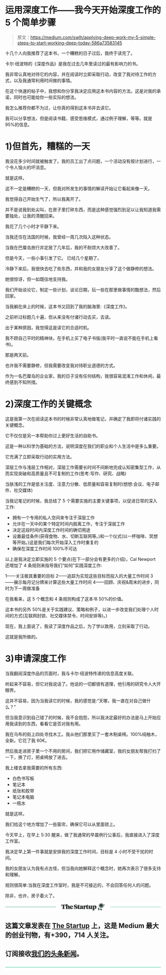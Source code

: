 # 运用深度工作——我今天开始深度工作的 5 个简单步骤

> 原文：<https://medium.com/swlh/applying-deep-work-my-5-simple-steps-to-start-working-deep-today-586a73583145>

十几个人向我推荐了这本书，一个糟糕的日子过后，我终于读完了。

卡尔·纽波特的《深度作品》是我在过去几年里读过的最有影响力的书。

我非常认真地对待它的内容，并在阅读时立即采取行动，改变了我对待工作的方式，以及我通常利用时间做的事情。

在这个快速的帖子中，我想和你分享我决定应用这本书内容的方法。这是对我的承诺，同时也可能给你一些实际的想法。

我怎么推荐你都不为过，让你真的得到这本书并去读它。

我可以分享想法，但是阅读书籍，感受思维模式，通过例子理解，等等。就是 95%的信息。

# 1)但首先，糟糕的一天

我没花多少时间就被触发了。我的员工出了点问题，一个活动没有按计划进行，一个令人恼火的坏消息。

就是这样。

这不一定是糟糕的一天，但我对所发生的事情的解读开始让它看起来像一天。

我觉得自己开始生气了，所以我离开了。

并不是说我到处尖叫，在房子里打碎东西，而是这种感觉强烈到足以让我知道我需要独处，让我的清醒回来。

我花了几个小时才平静下来。

当我还住在法国的时候，我曾经一周几次陷入这种状态。

当我在巴厘岛旅行并定居了几年后，我的不耐烦大大改善了。

但是今天，一些小事引发了它。
已经几个星期了。

冷静下来后，我很快去吃了些东西，并和我的女朋友分享了这个做静修的想法。

她很惊讶，但一如既往地支持我。

我们开始谈论它，制定一些计划，谈论日期，玩一些在那里做事情的酷想法，然后回家。

当我躺在床上的时候，这本书又回到了我的脑海里:《深度工作》。

之前听过标题几十遍，但从来没有付诸行动去买，去读。

出于某种原因，我觉得这是读它的合适时机。

我不顾自己平时的精神块，在手机上买了电子书版(我平时一直说不能在手机上看书)。

那是两天前。

也许我不需要静修，但我需要改变我对待职业道德的方式。

作为一名巴厘岛的企业家，我的日子没有任何结构，我很容易混淆工作和休闲，最终感到不知所措。

# 2)深度工作的关键概念

这是我第一次在阅读这本书的时候非常认真地做笔记，并确定了我即将付诸实践的关键概念。

它不仅仅是另一本帮助你过上更好生活的自助书。

这是一种以科学为基础的方法，说明深度在我们的职业和个人生活中是多么重要。

它充满了立即采取行动的实用方法。

深层工作与浅层工作相对，深层工作需要长时间不间断地完成认知密集型工作，从而实现突破和高质量且不可复制的工作(思考:写作、研究、战略)

当肤浅的工作是低关注度、注意力分散、低质量和容易复制时(想想:会议、电子邮件、社交媒体)

当我记笔记的时候，我总结了 5 个需要实施的主要关键事项，以促进日常的深入工作:

*   拥有一个专用的私人空间来专注于深层工作
*   允许在一天中的某个特定时间内脱离工作，专注于深层工作
*   决定这段时间内深度工作时间的确切用途
*   设置最佳条件(获得食物、水、切断互联网等。)和一个仪式(以一杯咖啡、冥想等开始。)这是我们每次开始深入工作时重复的
*   确保在深度工作时间 100%不可达

以上是我决定立即实施的 5 个要点(在下一部分会有更多的介绍)，Cal Newport 还增加了 4 条规则来指导我们“如何”实践深度工作:

1——关注极其重要的目标
2——追踪为实现这些目标而投入的大量工作时间
3——展示每月记分牌来计算这些大量工作时间
4——回顾、庆祝&周末的进步，同时为下一周做准备

在我看来，这 5 个概念和 4 条规则构成了这本书 50%的价值。

这本书的另外 50%是关于实践建议、策略和例子，以进一步改变我们处理个人时间的方式(互联网封锁、社交媒体禁令、时间安排等)。)

现在，我上面说了，我读了深度作品之后，为了学以致用，立刻采取了行动。

这就是我所做的。

# 3)申请深度工作

当我翻阅深度作品的页面时，我与卡尔·纽波特传递的信息高度关联。

听起来不容易，但它对我说话了。他说的一切都很有道理，他引用的研究令人大开眼界。

这并不容易，因为当我读它的时候，我的感觉是:“天哪，我一直在对自己做什么？”

但当我意识到自己错了的时候，我不会抱怨，所以我决定最好的办法是马上开始应用我读到的东西，看看它是否对我有用。

我在乌布的街上四处寻找木工。我从他们那里买了一套木制桌椅。100%纯柚木，全新。它花了我 60€。

然后我走进房子里一个不用的房间，我们把它用作储藏室，我的女朋友帮我打扫了一下，换了灯，把桌椅放了进去。

我上楼去拿我需要的所有东西:

*   白色书写板
*   笔记本
*   纸张和胶带
*   笔记本电脑
*   一瓶水

就是这样。

我们给这个地方增加了一些窗帘，确保它可以从里面锁上。

今天早上，在早上 5:30 醒来，做了我通常的早晨例行公事后，我直接进入了深度工作室。

我决定早上第一件事就是安排我的深度工作时间，目标是 4 小时不受干扰的时间。

我的女朋友认为我有点古怪，但当我向她解释这个概念时，她再次表示了很多支持和理解。

规则很简单:当我在深度工作室时，我是不可接近的，不会回答任何人的问题。

除非，也许，房子着火了。

[![](img/308a8d84fb9b2fab43d66c117fcc4bb4.png)](https://medium.com/swlh)

## 这篇文章发表在 [The Startup](https://medium.com/swlh) 上，这是 Medium 最大的创业刊物，有+390，714 人关注。

## 订阅接收[我们的头条新闻](http://growthsupply.com/the-startup-newsletter/)。

[![](img/b0164736ea17a63403e660de5dedf91a.png)](https://medium.com/swlh)